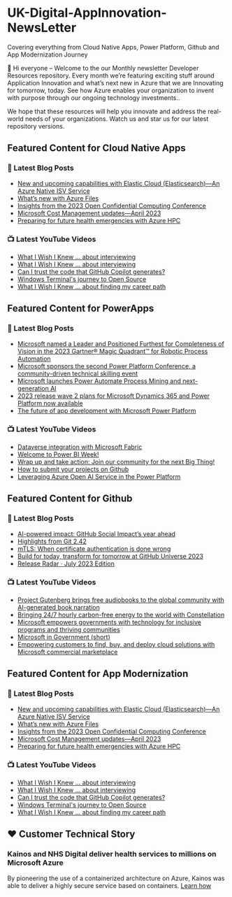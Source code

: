 # UK-Digital-AppInnovation-NewsLetter

Covering everything from Cloud Native Apps, Power Platform, Github and App Modernization Journey

👋 Hi everyone – Welcome to the our Monthly newsletter Developer Resources repository. Every month we’re featuring exciting stuff around Application Innovation and what’s next new in Azure that we are Innovating for tomorrow, today. See how Azure enables your organization to invent with purpose through our ongoing technology investments..


We hope that these resources will help you innovate and address the real-world needs of your organizations. Watch us and star us for our latest repository versions.

## Featured Content for Cloud Native Apps


### 📝 Latest Blog Posts

    
<!-- BLOGCNA:START -->
- [New and upcoming capabilities with Elastic Cloud (Elasticsearch)—An Azure Native ISV Service](https://azure.microsoft.com/blog/new-and-upcoming-capabilities-with-elastic-cloud-elasticsearch-an-azure-native-isv-service/)
- [What’s new with Azure Files](https://azure.microsoft.com/blog/what-s-new-with-azure-files/)
- [Insights from the 2023 Open Confidential Computing Conference](https://azure.microsoft.com/blog/insights-from-the-2023-open-confidential-computing-conference/)
- [Microsoft Cost Management updates—April 2023](https://azure.microsoft.com/blog/microsoft-cost-management-updates-april-2023/)
- [Preparing for future health emergencies with Azure HPC ](https://azure.microsoft.com/blog/preparing-for-future-health-emergencies-with-azure-hpc/)
<!-- BLOGCNA:END -->

### 📺 Latest YouTube Videos

 
<!-- YOUTUBECNA:START -->
- [What I Wish I Knew ... about interviewing](https://www.youtube.com/watch?v=wXUFu2vHNj4)
- [What I Wish I Knew ... about interviewing](https://www.youtube.com/watch?v=A7MSNnm-yRs)
- [Can I trust the code that GitHub Copilot generates?](https://www.youtube.com/watch?v=89ZyoEGwDOI)
- [Windows Terminal&#39;s journey to Open Source](https://www.youtube.com/watch?v=z8IMg4CfWJ0)
- [What I Wish I Knew ... about finding my career path](https://www.youtube.com/watch?v=U3UZrIPpBb0)
<!-- YOUTUBECNA:END -->

##  Featured Content for PowerApps
### 📝 Latest Blog Posts
<!-- BLOGPOWER:START -->
- [Microsoft named a Leader and Positioned Furthest for Completeness of Vision in the 2023 Gartner® Magic Quadrant™ for Robotic Process Automation](https://powerautomate.microsoft.com/en-us/blog/microsoft-named-a-leader-and-positioned-furthest-for-completeness-of-vision-in-the-2023-gartner-magic-quadrant-for-robotic-process-automation/)
- [Microsoft sponsors the second Power Platform Conference, a community-driven technical skilling event](https://cloudblogs.microsoft.com/powerplatform/2023/07/25/microsoft-sponsors-the-second-power-platform-conference-a-community-driven-technical-skilling-event/)
- [Microsoft launches Power Automate Process Mining and next-generation AI](https://cloudblogs.microsoft.com/powerplatform/2023/07/18/microsoft-launches-power-automate-process-mining-and-next-generation-ai/)
- [2023 release wave 2 plans for Microsoft Dynamics 365 and Power Platform now available](https://cloudblogs.microsoft.com/dynamics365/bdm/2023/07/18/2023-release-wave-2-plans-for-microsoft-dynamics-365-and-power-platform-now-available/)
- [The future of app development with Microsoft Power Platform](https://cloudblogs.microsoft.com/powerplatform/2023/05/23/the-future-of-app-development-with-microsoft-power-platform/)
<!-- BLOGPOWER:END -->
 ### 📺 Latest YouTube Videos
    
<!-- YOUTUBEPOWER:START -->
- [Dataverse integration with Microsoft Fabric](https://www.youtube.com/watch?v=bgcNsqp92YE)
- [Welcome to Power BI Week!](https://www.youtube.com/watch?v=xDbNlvJJO6o)
- [Wrap up and take action: Join our community for the next Big Thing!](https://www.youtube.com/watch?v=x44dWCgqJQ4)
- [How to submit your projects on Github](https://www.youtube.com/watch?v=S5Zk_0lvAdM)
- [Leveraging Azure Open AI Service in the Power Platform](https://www.youtube.com/watch?v=LbbEY2Juq90)
<!-- YOUTUBEPOWER:END -->

##  Featured Content for Github
### 📝 Latest Blog Posts
<!-- BLOGGITHUB:START -->
- [AI-powered impact: GitHub Social Impact’s year ahead](https://github.blog/2023-08-23-ai-powered-impact-github-social-impacts-year-ahead/)
- [Highlights from Git 2.42](https://github.blog/2023-08-21-highlights-from-git-2-42/)
- [mTLS: When certificate authentication is done wrong](https://github.blog/2023-08-17-mtls-when-certificate-authentication-is-done-wrong/)
- [Build for today, transform for tomorrow at GitHub Universe 2023](https://github.blog/2023-08-15-build-for-today-transform-for-tomorrow-at-github-universe-2023/)
- [Release Radar · July 2023 Edition](https://github.blog/2023-08-15-release-radar-jul-23/)
<!-- BLOGGITHUB:END -->
### 📺 Latest YouTube Videos
<!-- YOUTUBEGITHUB:START -->
- [Project Gutenberg brings free audiobooks to the global community with AI-generated book narration](https://www.youtube.com/watch?v=iB01e1_xRgc)
- [Bringing 24/7 hourly carbon-free energy to the world with Constellation](https://www.youtube.com/watch?v=GEZc_4oZllM)
- [Microsoft empowers governments with technology for inclusive programs and thriving communities](https://www.youtube.com/watch?v=bUvoQ6IIzrY)
- [Microsoft in Government &lpar;short&rpar;](https://www.youtube.com/watch?v=7D40A1tkmmQ)
- [Empowering customers to find, buy, and deploy cloud solutions with Microsoft commercial marketplace](https://www.youtube.com/watch?v=QrmQKVlksJs)
<!-- YOUTUBEGITHUB:END -->
##  Featured Content for App Modernization
### 📝 Latest Blog Posts
<!-- BLOGAPPMOD:START -->
- [New and upcoming capabilities with Elastic Cloud (Elasticsearch)—An Azure Native ISV Service](https://azure.microsoft.com/blog/new-and-upcoming-capabilities-with-elastic-cloud-elasticsearch-an-azure-native-isv-service/)
- [What’s new with Azure Files](https://azure.microsoft.com/blog/what-s-new-with-azure-files/)
- [Insights from the 2023 Open Confidential Computing Conference](https://azure.microsoft.com/blog/insights-from-the-2023-open-confidential-computing-conference/)
- [Microsoft Cost Management updates—April 2023](https://azure.microsoft.com/blog/microsoft-cost-management-updates-april-2023/)
- [Preparing for future health emergencies with Azure HPC ](https://azure.microsoft.com/blog/preparing-for-future-health-emergencies-with-azure-hpc/)
<!-- BLOGAPPMOD:END -->
### 📺 Latest YouTube Videos
<!-- YOUTUBEAPPMOD:START -->
- [What I Wish I Knew ... about interviewing](https://www.youtube.com/watch?v=wXUFu2vHNj4)
- [What I Wish I Knew ... about interviewing](https://www.youtube.com/watch?v=A7MSNnm-yRs)
- [Can I trust the code that GitHub Copilot generates?](https://www.youtube.com/watch?v=89ZyoEGwDOI)
- [Windows Terminal&#39;s journey to Open Source](https://www.youtube.com/watch?v=z8IMg4CfWJ0)
- [What I Wish I Knew ... about finding my career path](https://www.youtube.com/watch?v=U3UZrIPpBb0)
<!-- YOUTUBEAPPMOD:END -->


## ♥️ Customer Technical Story 

### Kainos and NHS Digital deliver health services to millions on Microsoft Azure

By pioneering the use of a containerized architecture on Azure, Kainos was able to deliver a highly secure service based on containers. [Learn how](https://customers.microsoft.com/en-us/story/1368348549535774520-kainos-and-nhs-digital-deliver-health-services-to-millions-on-microsoft-azure)

